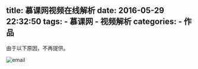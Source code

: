 title: 慕课网视频在线解析
date: 2016-05-29 22:32:50
tags:
	- 慕课网
	- 视频解析
categories:
	- 作品
---
由于以下原因，不再提供。
<!-- more -->
![email](http://7xi6qe.com1.z0.glb.clouddn.com//2016/12/31/email.jpg)
